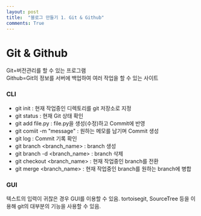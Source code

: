 ```yaml
---
layout: post
title:  "블로그 만들기 1. Git & Github"
comments: True
---
```

# Git & Github
Git=버전관리를 할 수 있는 프로그램  
Github=Git의 정보를 서버에 백업하여 여러 작업을 할 수 있는 사이트  
### CLI
- git init : 현재 작업중인 디렉토리를 git 저장소로 지정
- git status : 현재 Git 상태 확인
- git add file.py : file.py을 생성(수정)하고 Commit에 반영
- git comiit -m "message" : 원하는 메모를 남기며 Commit 생성
- git log : Commit 기록 확인
- git branch <branch_name> : branch 생성
- git branch -d <branch_name> : branch 삭제
- git checkout <branch_name> : 현재 작업중인 branch를 전환
- git merge <branch_name> : 현재 작업중인 branch를 원하는 branch에 병합
### GUI
텍스트의 입력이 귀찮은 경우 GUI를 이용할 수 있음.
tortoisegit, SourceTree 등을 이용해 git의 대부분의 기능을 사용할 수 있음.